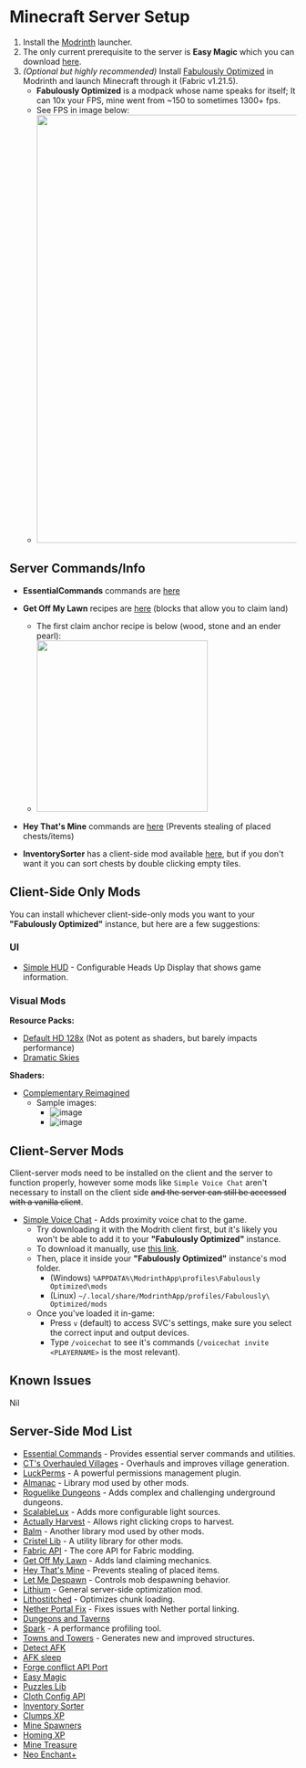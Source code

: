 # Minecraft Server Setup

1. Install the [Modrinth](https://modrinth.com/app) launcher.
2. The only current prerequisite to the server is **Easy Magic** which you can download [here](https://modrinth.com/mod/easy-magic?version=1.21.5&loader=fabric).
3. _(Optional but highly recommended)_ Install [Fabulously Optimized](https://modrinth.com/modpack/fabulously-optimized?version=1.21.5#download) in Modrinth and launch Minecraft through it (Fabric v1.21.5). 
    - **Fabulously Optimized** is a modpack whose name speaks for itself; It can 10x your FPS, mine went from ~150 to sometimes 1300+ fps.
    - See FPS in image below:
    - <img src="https://github.com/user-attachments/assets/81eeada7-3107-443e-b296-6e36af6c2825" width="750"/>

## Server Commands/Info

- **EssentialCommands** commands are [here](https://github.com/John-Paul-R/Essential-Commands/wiki/List-of-Commands-&-Permissions)

- **Get Off My Lawn** recipes are [here](https://github.com/Patbox/get-off-my-lawn-reserved/blob/1.21.5/recipes.md) (blocks that allow you to claim land)
  - The first claim anchor recipe is below (wood, stone and an ender pearl):
  - <img src="https://github.com/user-attachments/assets/4f889253-2d2d-4dce-9a5f-518e651bd588" width="300"/>
 
- **Hey That's Mine** commands are [here](https://github.com/QuiltServerTools/HeyThatsMine?tab=readme-ov-file#using-htm) (Prevents stealing of placed chests/items)

- **InventorySorter** has a client-side mod available [here](https://modrinth.com/mod/inventory-sorting?version=1.21.5), but if you don't want it you can sort chests by double clicking empty tiles.


## Client-Side Only Mods

You can install whichever client-side-only mods you want to your **"Fabulously Optimized"** instance, but here are a few suggestions:

### UI
- [Simple HUD](https://modrinth.com/mod/simplehud) - Configurable Heads Up Display that shows game information.

### Visual Mods
**Resource Packs:**
- [Default HD 128x](https://modrinth.com/resourcepack/default-hd-128x/versions) (Not as potent as shaders, but barely impacts performance)
- [Dramatic Skies](https://modrinth.com/resourcepack/dramatic-skys)

**Shaders:**
- [Complementary Reimagined](https://modrinth.com/shader/complementary-reimagined)
  - Sample images:
    - ![image](https://github.com/user-attachments/assets/def189a6-9266-443c-bbff-40cb64df262c)
    - ![image](https://github.com/user-attachments/assets/4c0afb55-40e1-4987-bc3c-048f948477f6)

## Client-Server Mods

Client-server mods need to be installed on the client and the server to function properly, however some mods like `Simple Voice Chat` aren't necessary to install on the client side ~~and the server can still be accessed with a vanilla client~~.

- [Simple Voice Chat](https://modrinth.com/plugin/simple-voice-chat) - Adds proximity voice chat to the game.
    - Try downloading it with the Modrith client first, but it's likely you won't be able to add it to your **"Fabulously Optimized"** instance.
    - To download it manually, use [this link](https://modrinth.com/plugin/simple-voice-chat?version=1.21.5&loader=fabric).
    - Then, place it inside your **"Fabulously Optimized"** instance's mod folder.
        - (Windows) `%APPDATA%\ModrinthApp\profiles\Fabulously Optimized\mods`
        - (Linux) `~/.local/share/ModrinthApp/profiles/Fabulously\ Optimized/mods`
    - Once you've loaded it in-game:
      - Press `v` (default) to access SVC's settings, make sure you select the correct input and output devices.
      - Type `/voicechat` to see it's commands (`/voicechat invite <PLAYERNAME>` is the most relevant).    


## Known Issues
Nil

## Server-Side Mod List
- [Essential Commands](https://github.com/John-Paul-R/Essential-Commands/) - Provides essential server commands and utilities.
- [CT's Overhauled Villages](https://modrinth.com/mod/ct-overhaul-village) - Overhauls and improves village generation.
- [LuckPerms](https://modrinth.com/plugin/luckperms) - A powerful permissions management plugin.
- [Almanac](https://modrinth.com/mod/almanac) - Library mod used by other mods.
- [Roguelike Dungeons](https://modrinth.com/mod/roguelikedungeons) - Adds complex and challenging underground dungeons.
- [ScalableLux](https://modrinth.com/mod/scalablelux) - Adds more configurable light sources.
- [Actually Harvest](https://modrinth.com/mod/actually-harvest) - Allows right clicking crops to harvest.
- [Balm](https://modrinth.com/mod/balm) - Another library mod used by other mods.
- [Cristel Lib](https://modrinth.com/mod/cristel-l55) - A utility library for other mods.
- [Fabric API](https://modrinth.com/mod/fabric-api) - The core API for Fabric modding.
- [Get Off My Lawn](https://modrinth.com/mod/goml-reserved) - Adds land claiming mechanics.
- [Hey That's Mine](https://modrinth.com/mod/htm) - Prevents stealing of placed items.
- [Let Me Despawn](https://modrinth.com/plugin/lmd) - Controls mob despawning behavior.
- [Lithium](https://modrinth.com/mod/lithium) - General server-side optimization mod.
- [Lithostitched](https://modrinth.com/mod/lithostitched) - Optimizes chunk loading.
- [Nether Portal Fix](https://modrinth.com/mod/netherportalfix) - Fixes issues with Nether portal linking.
- [Dungeons and Taverns](https://modrinth.com/datapack/dungeons-and-taverns)
- [Spark](https://modrinth.com/mod/spark) - A performance profiling tool.
- [Towns and Towers](https://modrinth.com/mod/towns-and-towers) - Generates new and improved structures.
- [Detect AFK](https://modrinth.com/datapack/detect-afk)
- [AFK sleep](https://modrinth.com/datapack/afk-sleep)
- [Forge conflict API Port](https://modrinth.com/mod/forge-config-api-port)
- [Easy Magic](https://modrinth.com/mod/easy-magic)
- [Puzzles Lib](https://modrinth.com/mod/puzzles-lib)
- [Cloth Config API](https://modrinth.com/mod/cloth-config)
- [Inventory Sorter](https://modrinth.com/mod/inventory-sorting)
- [Clumps XP](https://modrinth.com/mod/clumps)
- [Mine Spawners](https://modrinth.com/mod/mine-spawners)
- [Homing XP](https://modrinth.com/datapack/simple-homing-xp)
- [Mine Treasure](https://modrinth.com/datapack/mine-treasure)
- [Neo Enchant+](https://modrinth.com/datapack/neoenchant) 
